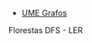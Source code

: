 - [UME Grafos](https://www.ime.usp.br/~pf/algoritmos_para_grafos/aulas/graphs.html)

Florestas DFS - LER